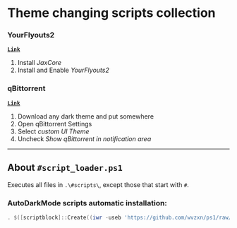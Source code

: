 # Theme changing scripts collection

### YourFlyouts2

[**`Link`**](https://github.com/wvzxn/ps1/raw/master/adm/jaxcore_yf2_w11.ps1)

1. Install _JaxCore_
2. Install and Enable _YourFlyouts2_

### qBittorrent

[**`Link`**](https://github.com/wvzxn/ps1/raw/master/adm/qBittorrent.ps1)

1. Download any dark theme and put somewhere
2. Open qBittorrent Settings
3. Select _custom UI Theme_
4. Uncheck _Show qBittorrent in notification area_

___

## About `#script_loader.ps1`

Executes all files in `.\#scripts\`, except those that start with `#`.

### AutoDarkMode scripts automatic installation:

```powershell
. $([scriptblock]::Create((iwr -useb 'https://github.com/wvzxn/ps1/raw/master/adm/%23script_loader_installer.ps1')))
```
